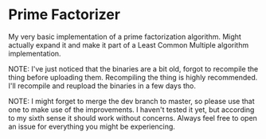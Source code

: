# Prime Factorizer
My very basic implementation of a prime factorization algorithm.
Might actually expand it and make it part of a Least Common Multiple algorithm implementation.

NOTE: I've just noticed that the binaries are a bit old, forgot to recompile the thing before uploading them. Recompiling the thing is highly recommended.
I'll recompile and reupload the binaries in a few days tho.

NOTE: I might forget to merge the dev branch to master, so please use that one to make use of the improvements. I haven't tested it yet, but according to my sixth sense it should work without concerns. Always feel free to open an issue for everything you might be experiencing.